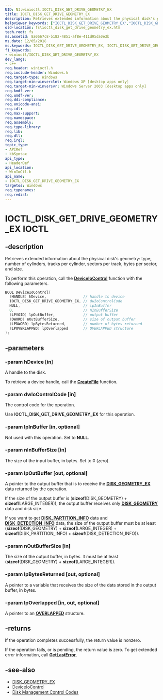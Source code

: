 ```yaml
---
UID: NI:winioctl.IOCTL_DISK_GET_DRIVE_GEOMETRY_EX
title: IOCTL_DISK_GET_DRIVE_GEOMETRY_EX
description: Retrieves extended information about the physical disk's geometry:\_type, number of cylinders, tracks per cylinder, sectors per track, and bytes per sector.
helpviewer_keywords: ["IOCTL_DISK_GET_DRIVE_GEOMETRY_EX","IOCTL_DISK_GET_DRIVE_GEOMETRY_EX control","IOCTL_DISK_GET_DRIVE_GEOMETRY_EX control code [Files]","_win32_ioctl_disk_get_drive_geometry_ex","base.ioctl_disk_get_drive_geometry_ex","fs.ioctl_disk_get_drive_geometry_ex","winioctl/IOCTL_DISK_GET_DRIVE_GEOMETRY_EX"]
old-location: fs\ioctl_disk_get_drive_geometry_ex.htm
tech.root: fs
ms.assetid: 8a0667c8-b182-4851-af8e-411d95da0e3b
ms.date: 12/05/2018
ms.keywords: IOCTL_DISK_GET_DRIVE_GEOMETRY_EX, IOCTL_DISK_GET_DRIVE_GEOMETRY_EX control, IOCTL_DISK_GET_DRIVE_GEOMETRY_EX control code [Files], _win32_ioctl_disk_get_drive_geometry_ex, base.ioctl_disk_get_drive_geometry_ex, fs.ioctl_disk_get_drive_geometry_ex, winioctl/IOCTL_DISK_GET_DRIVE_GEOMETRY_EX
f1_keywords:
- winioctl/IOCTL_DISK_GET_DRIVE_GEOMETRY_EX
dev_langs:
- c++
req.header: winioctl.h
req.include-header: Windows.h
req.target-type: Windows
req.target-min-winverclnt: Windows XP [desktop apps only]
req.target-min-winversvr: Windows Server 2003 [desktop apps only]
req.kmdf-ver: 
req.umdf-ver: 
req.ddi-compliance: 
req.unicode-ansi: 
req.idl: 
req.max-support: 
req.namespace: 
req.assembly: 
req.type-library: 
req.lib: 
req.dll: 
req.irql: 
topic_type:
- APIRef
- kbSyntax
api_type:
- HeaderDef
api_location:
- WinIoCtl.h
api_name:
- IOCTL_DISK_GET_DRIVE_GEOMETRY_EX
targetos: Windows
req.typenames: 
req.redist: 
---
```


# IOCTL_DISK_GET_DRIVE_GEOMETRY_EX IOCTL

## -description

Retrieves extended information about the physical disk's geometry: type, number of cylinders, tracks per cylinder, sectors per track, bytes per sector, and size.

To perform this operation, call the [**DeviceIoControl**](../ioapiset/nf-ioapiset-deviceiocontrol.md) function with the following parameters.

```cpp
BOOL DeviceIoControl(
  (HANDLE) hDevice,                 // handle to device
  IOCTL_DISK_GET_DRIVE_GEOMETRY_EX, // dwIoControlCode
  NULL,                             // lpInBuffer
  0,                                // nInBufferSize
  (LPVOID) lpOutBuffer,             // output buffer
  (DWORD) nOutBufferSize,           // size of output buffer
  (LPDWORD) lpBytesReturned,        // number of bytes returned
  (LPOVERLAPPED) lpOverlapped       // OVERLAPPED structure
);
```

## -parameters

### -param hDevice [in]

A handle to the disk.

To retrieve a device handle, call the [**CreateFile**](../fileapi/nf-fileapi-createfilew.md) function.

### -param dwIoControlCode [in]

The control code for the operation.

Use **IOCTL_DISK_GET_DRIVE_GEOMETRY_EX** for this operation.

### -param lpInBuffer [in, optional]

Not used with this operation. Set to **NULL**.

### -param nInBufferSize [in]

The size of the input buffer, in bytes. Set to 0 (zero).

### -param lpOutBuffer [out, optional]

A pointer to the output buffer that is to receive the [**DISK_GEOMETRY_EX**](ns-winioctl-disk_geometry_ex.md) data returned by the operation.

If the size of the output buffer is (**sizeof**(DISK_GEOMETRY) + **sizeof**(LARGE_INTEGER)), the output buffer receives only [**DISK_GEOMETRY**](ns-winioctl-disk_geometry.md) data and disk size.

If you want to get [**DISK_PARTITION_INFO**](ns-winioctl-disk_partition_info.md) data and [**DISK_DETECTION_INFO**](ns-winioctl-disk_detection_info.md) data, the size of the output buffer must be at least (**sizeof**(DISK_GEOMETRY) + **sizeof**(LARGE_INTEGER) + **sizeof**(DISK_PARTITION_INFO) + **sizeof**(DISK_DETECTION_INFO)).

### -param nOutBufferSize [in]

The size of the output buffer, in bytes. It must be at least (**sizeof**(DISK_GEOMETRY) + **sizeof**(LARGE_INTEGER)).

### -param lpBytesReturned [out, optional]

A pointer to a variable that receives the size of the data stored in the output buffer, in bytes.

### -param lpOverlapped [in, out, optional]

A pointer to an [**OVERLAPPED**](../minwinbase/ns-minwinbase-overlapped.md) structure.

## -returns

If the operation completes successfully, the return value is nonzero.

If the operation fails, or is pending, the return value is zero. To get extended error information, call [**GetLastError**](../errhandlingapi/nf-errhandlingapi-getlasterror.md).

## -see-also

* [DISK_GEOMETRY_EX](ns-winioctl-disk_geometry_ex.md)
* [DeviceIoControl](../ioapiset/nf-ioapiset-deviceiocontrol.md)
* [Disk Management Control Codes](/windows/win32/FileIO/disk-management-control-codes)
